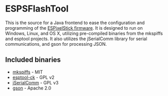 ESPSFlashTool
=============
This is the source for a Java frontend to ease the configuration and programming of the [ESPixelStick firmware](https://github.com/forkineye/ESPixelStick).  It is designed to run on Windows, Linux, and OS X, utilizing pre-compiled binaries from the mkspiffs and esptool projects.  It also utilizes the jSerialComm library for serial communications, and gson for processing JSON.

Included binaries
-----------------
- [mkspiffs](https://github.com/igrr/mkspiffs) - MIT
- [esptool-ck](https://github.com/igrr/esptool-ck) - GPL v2
- [jSerialComm](https://github.com/Fazecast/jSerialComm) - GPL v3
- [gson](https://github.com/google/gson) - Apache 2.0
